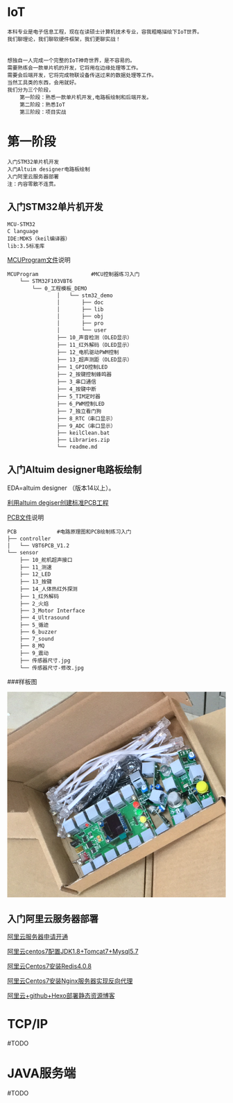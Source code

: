 
# IoT
	本科专业是电子信息工程，现在在读硕士计算机技术专业，容我粗略描绘下IoT世界。
	我们聊理论，我们聊软硬件框架，我们更聊实战！


	想独自一人完成一个完整的IoT神奇世界，是不容易的。
	需要熟练会一款单片机的开发，它将用在边缘处理等工作。
	需要会后端开发，它将完成物联设备传送过来的数据处理等工作。
	当然工具类的东西，会用就好。
	我们分为三个阶段，
		第一阶段：熟悉一款单片机开发,电路板绘制和后端开发。
		第二阶段：熟悉IoT
		第三阶段：项目实战


# 第一阶段
	入门STM32单片机开发
	入门Altuim designer电路板绘制
	入门阿里云服务器部署
	注：内容零散不连贯。
	
## 入门STM32单片机开发
	MCU-STM32
	C language
	IDE:MDK5（keil编译器）
	lib:3.5标准库
	
  [MCUProgram文件](https://github.com/JGPY/IoT/tree/master/theFirstStage/MCUProgram)说明
  	
	MCUProgram                 #MCU控制器练习入门
        └── STM32F103VBT6
            └── 0_工程模板_DEMO
                    │   └── stm32_demo
                    │       ├── doc
                    │       ├── lib
                    │       ├── obj
                    │       ├── pro
                    │       └── user
                    ├── 10_声音检测（OLED显示）
                    ├── 11_红外解码（OLED显示）
                    ├── 12_电机驱动PWM控制
                    ├── 13_超声测距（OLED显示）
                    ├── 1_GPIO控制LED
                    ├── 2_按键控制蜂鸣器
                    ├── 3_串口通信
                    ├── 4_按键中断
                    ├── 5_TIM定时器
                    ├── 6_PWM控制LED
                    ├── 7_独立看门狗
                    ├── 8_RTC（串口显示）
                    ├── 9_ADC（串口显示）
                    ├── keilClean.bat
                    ├── Libraries.zip
                    └── readme.md

	

	
## 入门Altuim designer电路板绘制
   EDA=altuim designer （版本14以上）。
   
   [利用altuim degiser创建标准PCB工程](https://blog.csdn.net/qq_21508727/article/details/79547067)
   
   [PCB文件](https://github.com/JGPY/IoT/tree/master/theFirstStage/PCB)说明
   
    PCB             #电路原理图和PCB绘制练习入门
    ├── controller
    │   └── VBT6PCB_V1.2
    └── sensor
        ├── 10_舵机超声接口
        ├── 11_测速
        ├── 12_LED
        ├── 13_按键
        ├── 14_人体热红外探测
        ├── 1_红外解码
        ├── 2_火焰
        ├── 3_Motor Interface
        ├── 4_Ultrasound
        ├── 5_循迹
        ├── 6_buzzer
        ├── 7_sound
        ├── 8_MQ
        ├── 9_震动
        ├── 传感器尺寸.jpg
        └── 传感器尺寸-修改.jpg
        
###样板图
	
   ![Image text](https://github.com/JGPY/IoT/blob/master/data/image/theFirstStage.png)

## 入门阿里云服务器部署
  [阿里云服务器申请开通]()
  
  [阿里云centos7配置JDK1.8+Tomcat7+Mysql5.7](https://blog.csdn.net/qq_21508727/article/details/79592349)
  
  [阿里云Centos7安装Redis4.0.8](https://blog.csdn.net/qq_21508727/article/details/79596423)
  
  [阿里云Centos7安装Nginx服务器实现反向代理](https://blog.csdn.net/qq_21508727/article/details/80071174)
  
  [阿里云+github+Hexo部署静态资源博客](https://blog.csdn.net/qq_21508727/article/details/80044265)

TCP/IP
===
#TODO


JAVA服务端
===
#TODO
